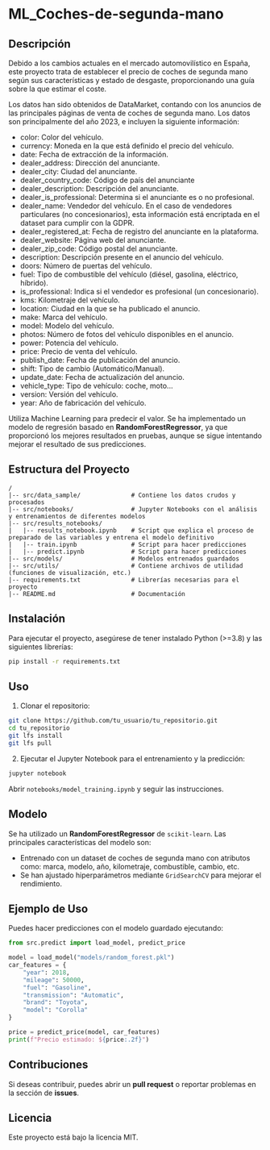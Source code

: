 # ML_Coches-de-segunda-mano

## Descripción
Debido a los cambios actuales en el mercado automovilístico en España, este proyecto trata de establecer el precio de coches de segunda mano según sus características y estado de desgaste, proporcionando una guía sobre la que estimar el coste.


Los datos han sido obtenidos de DataMarket, contando con los anuncios de las principales páginas de venta de coches de segunda mano. Los datos son principalmente del año 2023, e incluyen la siguiente información:
- color: Color del vehículo.
- currency: Moneda en la que está definido el precio del vehículo.
- date: Fecha de extracción de la información.
- dealer_address: Dirección del anunciante.
- dealer_city: Ciudad del anunciante.
- dealer_country_code: Código de país del anunciante
- dealer_description: Descripción del anunciante.
- dealer_is_professional: Determina si el anunciante es o no profesional.
- dealer_name: Vendedor del vehículo. En el caso de vendedores particulares (no concesionarios), esta información está encriptada en el dataset para cumplir con la GDPR.
- dealer_registered_at: Fecha de registro del anunciante en la plataforma.
- dealer_website: Página web del anunciante.
- dealer_zip_code: Código postal del anunciante.
- description: Descripción presente en el anuncio del vehículo.
- doors: Número de puertas del vehículo.
- fuel: Tipo de combustible del vehículo (diésel, gasolina, eléctrico, híbrido).
- is_professional: Indica si el vendedor es profesional (un concesionario).
- kms: Kilometraje del vehículo.
- location: Ciudad en la que se ha publicado el anuncio.
- make: Marca del vehículo.
- model: Modelo del vehículo.
- photos: Número de fotos del vehículo disponibles en el anuncio.
- power: Potencia del vehículo.
- price: Precio de venta del vehículo.
- publish_date: Fecha de publicación del anuncio.
- shift: Tipo de cambio (Automático/Manual).
- update_date: Fecha de actualización del anuncio.
- vehicle_type: Tipo de vehículo: coche, moto...
- version: Versión del vehículo.
- year: Año de fabricación del vehículo.


Utiliza Machine Learning para predecir el valor. Se ha implementado un modelo de regresión basado en **RandomForestRegressor**, ya que proporcionó los mejores resultados en pruebas, aunque se sigue intentando mejorar el resultado de sus predicciones.

## Estructura del Proyecto
```
/
|-- src/data_sample/              # Contiene los datos crudos y procesados
|-- src/notebooks/                # Jupyter Notebooks con el análisis y entrenamientos de diferentes modelos
|-- src/results_notebooks/        
|   |-- results_notebook.ipynb    # Script que explica el proceso de preparado de las variables y entrena el modelo definitivo
|   |-- train.ipynb               # Script para hacer predicciones
|   |-- predict.ipynb             # Script para hacer predicciones
|-- src/models/                   # Modelos entrenados guardados
|-- src/utils/                    # Contiene archivos de utilidad (funciones de visualización, etc.)
|-- requirements.txt              # Librerías necesarias para el proyecto
|-- README.md                     # Documentación
```

## Instalación
Para ejecutar el proyecto, asegúrese de tener instalado Python (>=3.8) y las siguientes librerías:

```bash
pip install -r requirements.txt
```

## Uso
1. Clonar el repositorio:

```bash
git clone https://github.com/tu_usuario/tu_repositorio.git
cd tu_repositorio
git lfs install
git lfs pull
```

2. Ejecutar el Jupyter Notebook para el entrenamiento y la predicción:

```bash
jupyter notebook
```

Abrir `notebooks/model_training.ipynb` y seguir las instrucciones.


## Modelo
Se ha utilizado un **RandomForestRegressor** de `scikit-learn`.
Las principales características del modelo son:
- Entrenado con un dataset de coches de segunda mano con atributos como: marca, modelo, año, kilometraje, combustible, cambio, etc.
- Se han ajustado hiperparámetros mediante `GridSearchCV` para mejorar el rendimiento.

## Ejemplo de Uso
Puedes hacer predicciones con el modelo guardado ejecutando:

```python
from src.predict import load_model, predict_price

model = load_model("models/random_forest.pkl")
car_features = {
    "year": 2018,
    "mileage": 50000,
    "fuel": "Gasoline",
    "transmission": "Automatic",
    "brand": "Toyota",
    "model": "Corolla"
}

price = predict_price(model, car_features)
print(f"Precio estimado: ${price:.2f}")
```

## Contribuciones
Si deseas contribuir, puedes abrir un **pull request** o reportar problemas en la sección de **issues**.

## Licencia
Este proyecto está bajo la licencia MIT.

